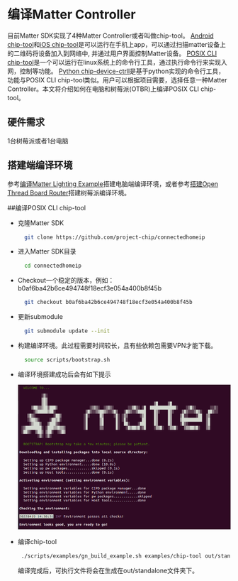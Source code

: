 # 编译Matter Controller

目前Matter SDK实现了4种Matter Controller或者叫做chip-tool。
[Android chip-tool](https://github.com/project-chip/connectedhomeip/tree/master/src/android/CHIPTool)和[iOS chip-tool](https://github.com/project-chip/connectedhomeip/tree/master/src/darwin/CHIPTool
)是可以运行在手机上app，可以通过扫描matter设备上的二维码将设备加入到网络中, 并通过用户界面控制Matter设备。
[POSIX CLI chip-tool](https://github.com/project-chip/connectedhomeip/tree/master/examples/chip-tool
)是一个可以运行在linux系统上的命令行工具，通过执行命令行来实现入网，控制等功能。
[Python chip-device-ctrll](https://github.com/project-chip/connectedhomeip/tree/master/src/controller/python)是基于python实现的命令行工具，功能与POSIX CLI chip-tool类似。用户可以根据项目需要，选择任意一种Matter Controller。本文将介绍如何在电脑和树莓派(OTBR)上编译POSIX CLI chip-tool。


## 硬件需求
1台树莓派或者1台电脑


## 搭建端编译环境
参考[编译Matter Lighting Example](编译MatterLightingExample.md#搭建电脑端编译环境)搭建电脑端编译环境，或者参考[搭建Open Thread Board Router](搭建OpenThreadBoardRouter.md#搭建树莓派编译环境)搭建树莓派编译环境。

  
##编译POSIX CLI chip-tool
  
- 克隆Matter SDK


  ```bash
	git clone https://github.com/project-chip/connectedhomeip
  ```
- 进入Matter SDK目录

  ```bash
	cd connectedhomeip
  ```
- Checkout一个稳定的版本，例如：b0af6ba42b6ce494748f18ecf3e054a400b8f45b

  ```bash
	git checkout b0af6ba42b6ce494748f18ecf3e054a400b8f45b
  ```
- 更新submodule

  ```bash
	git submodule update --init
  ```
- 构建编译环境。此过程需要时间较长，且有些依赖包需要VPN才能下载。

  ```bash
	source scripts/bootstrap.sh
  ```
  
- 编译环境搭建成功后会有如下提示

  ![Image](docs/build.png)
  
  
- 编译chip-tool

  ```bash
   ./scripts/examples/gn_build_example.sh examples/chip-tool out/standalone 
  ```
  
  编译完成后，可执行文件将会在生成在out/standalone文件夹下。

	  
  



